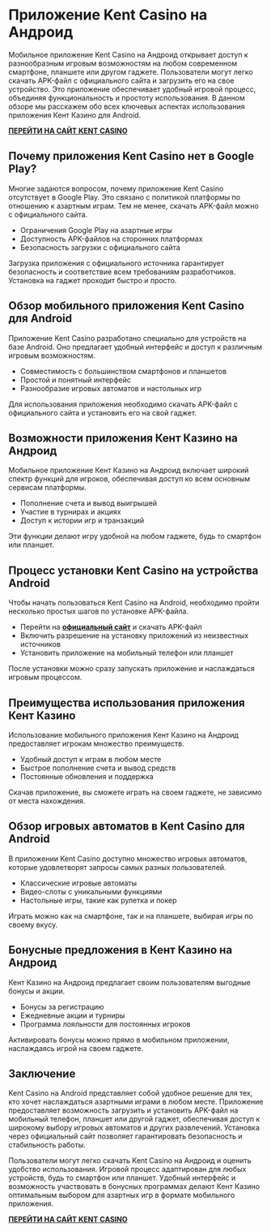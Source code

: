 # Приложение Kent Casino на Андроид

Мобильное приложение Kent Casino на Андроид открывает доступ к разнообразным игровым возможностям на любом современном смартфоне, планшете или другом гаджете. Пользователи могут легко скачать APK-файл с официального сайта и загрузить его на свое устройство. Это приложение обеспечивает удобный игровой процесс, объединяя функциональность и простоту использования. В данном обзоре мы расскажем обо всех ключевых аспектах использования приложения Кент Казино для Android.

**[ПЕРЕЙТИ НА САЙТ KENT CASINO](https://passage-through-deserts.com/s40c9f2d2)**

## Почему приложения Kent Casino нет в Google Play?

Многие задаются вопросом, почему приложение Kent Casino отсутствует в Google Play. Это связано с политикой платформы по отношению к азартным играм. Тем не менее, скачать APK-файл можно с официального сайта.

* Ограничения Google Play на азартные игры
* Доступность APK-файлов на сторонних платформах
* Безопасность загрузки с официального сайта

Загрузка приложения с официального источника гарантирует безопасность и соответствие всем требованиям разработчиков. Установка на гаджет проходит быстро и просто.

## Обзор мобильного приложения Kent Casino для Android

Приложение Kent Casino разработано специально для устройств на базе Android. Оно предлагает удобный интерфейс и доступ к различным игровым возможностям.

* Совместимость с большинством смартфонов и планшетов
* Простой и понятный интерфейс
* Разнообразие игровых автоматов и настольных игр

Для использования приложения необходимо скачать APK-файл с официального сайта и установить его на свой гаджет.

## Возможности приложения Кент Казино на Андроид

Мобильное приложение Кент Казино на Андроид включает широкий спектр функций для игроков, обеспечивая доступ ко всем основным сервисам платформы.

* Пополнение счета и вывод выигрышей
* Участие в турнирах и акциях
* Доступ к истории игр и транзакций

Эти функции делают игру удобной на любом гаджете, будь то смартфон или планшет.

## Процесс установки Kent Casino на устройства Android

Чтобы начать пользоваться Kent Casino на Android, необходимо пройти несколько простых шагов по установке APK-файла.

* Перейти на **[официальный сайт](https://passage-through-deserts.com/s40c9f2d2)** и скачать APK-файл
* Включить разрешение на установку приложений из неизвестных источников
* Установить приложение на мобильный телефон или планшет

После установки можно сразу запускать приложение и наслаждаться игровым процессом.

## Преимущества использования приложения Кент Казино

Использование мобильного приложения Кент Казино на Андроид предоставляет игрокам множество преимуществ.

* Удобный доступ к играм в любом месте
* Быстрое пополнение счета и вывод средств
* Постоянные обновления и поддержка

Скачав приложение, вы сможете играть на своем гаджете, не зависимо от места нахождения.

## Обзор игровых автоматов в Kent Casino для Android

В приложении Kent Casino доступно множество игровых автоматов, которые удовлетворят запросы самых разных пользователей.

* Классические игровые автоматы
* Видео-слоты с уникальными функциями
* Настольные игры, такие как рулетка и покер

Играть можно как на смартфоне, так и на планшете, выбирая игры по своему вкусу.

## Бонусные предложения в Кент Казино на Андроид

Кент Казино на Андроид предлагает своим пользователям выгодные бонусы и акции.

* Бонусы за регистрацию
* Ежедневные акции и турниры
* Программа лояльности для постоянных игроков

Активировать бонусы можно прямо в мобильном приложении, наслаждаясь игрой на своем гаджете.

## Заключение

Kent Casino на Android представляет собой удобное решение для тех, кто хочет наслаждаться азартными играми в любом месте. Приложение предоставляет возможность загрузить и установить APK-файл на мобильный телефон, планшет или другой гаджет, обеспечивая доступ к широкому выбору игровых автоматов и других развлечений. Установка через официальный сайт позволяет гарантировать безопасность и стабильность работы.

Пользователи могут легко скачать Kent Casino на Андроид и оценить удобство использования. Игровой процесс адаптирован для любых устройств, будь то смартфон или планшет. Удобный интерфейс и возможность участвовать в бонусных программах делают Кент Казино оптимальным выбором для азартных игр в формате мобильного приложения.

**[ПЕРЕЙТИ НА САЙТ KENT CASINO](https://passage-through-deserts.com/s40c9f2d2)**
